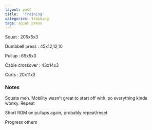 ```yaml
---
layout: post
title:  'Training'
categories: training
tags: squat press
---
```


Squat : 205x5x3

Dumbbell press  : 45x12,12,10

Pullup  : 65x5x3

Cable crossover : 43x14x3

Curls : 20x11x3

### Notes

Squats meh. Mobility wasn't great to start off with, so everything kinda wonky. Repeat

Short ROM on pullups again, probably repeat/reset

Progress others
